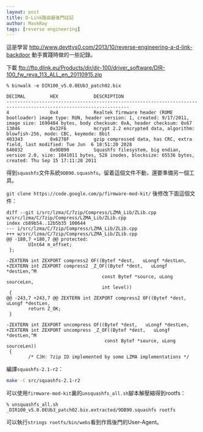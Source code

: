 ```yaml
---
layout: post
title: D-Link路由器後門註記
author: MaskRay
tags: [reverse engineering]
---
```


這是學習 http://www.devttys0.com/2013/10/reverse-engineering-a-d-link-backdoor 動手實踐時做的一些記錄。

下載 ftp://ftp.dlink.eu/Products/dir/dir-100/driver_software/DIR-100_fw_reva_113_ALL_en_20110915.zip

```
% binwalk -e DIR100_v5.0.0EUb3_patch02.bix

DECIMAL         HEX             DESCRIPTION
-------------------------------------------------------------------------------------------------------------------
4               0x4             Realtek firmware header (ROME bootloader) image type: RUN, header version: 1, created: 9/17/2011, image size: 1690484 bytes, body checksum: 0xA, header checksum: 0x67
13046           0x32F6          mcrypt 2.2 encrypted data, algorithm: blowfish-256, mode: CBC, keymode: 8bit
403343          0x6278F         gzip compressed data, has CRC, extra field, last modified: Tue Jun  6 18:51:20 2028
646032          0x9DB90         Squashfs filesystem, big endian, version 2.0, size: 1041011 bytes, 528 inodes, blocksize: 65536 bytes, created: Thu Sep 15 17:11:28 2011
```
得到`squashfs`文件系統`9DB90.squashfs`。留着這個文件不動，還要準備另一個工具。

<!-- more -->

`git clone https://code.google.com/p/firmware-mod-kit/` 後修改下面這個文件：

```
diff --git i/src/lzma/C/7zip/Compress/LZMA_Lib/ZLib.cpp w/src/lzma/C/7zip/Compress/LZMA_Lib/ZLib.cpp
index cb89b54..12b5b35 100644
--- i/src/lzma/C/7zip/Compress/LZMA_Lib/ZLib.cpp
+++ w/src/lzma/C/7zip/Compress/LZMA_Lib/ZLib.cpp
@@ -180,7 +180,7 @@ protected:
        UInt64 m_offset;
 };

-ZEXTERN int ZEXPORT compress2 OF((Bytef *dest,   uLongf *destLen,
+ZEXTERN int ZEXPORT compress2 _Z_OF((Bytef *dest,   uLongf *destLen,^M
                                   const Bytef *source, uLong sourceLen,
                                   int level))
 {
@@ -243,7 +243,7 @@ ZEXTERN int ZEXPORT compress2 OF((Bytef *dest,   uLongf *destLen,
        return Z_OK;
 }

-ZEXTERN int ZEXPORT uncompress OF((Bytef *dest,   uLongf *destLen,
+ZEXTERN int ZEXPORT uncompress _Z_OF((Bytef *dest,   uLongf *destLen,^M
                                    const Bytef *source, uLong sourceLen))
 {
        /* CJH: 7zip ID implemented by some LZMA implementations */
```

編譯`squashfs-2.1-r2`：

```bash
make -C src/squashfs-2.1-r2
```

可以使用`firmware-mod-kit`裏的`unsquashfs_all.sh`腳本解壓縮得到rootfs：

```
% unsquashfs_all.sh _DIR100_v5.0.0EUb3_patch02.bix.extracted/9DB90.squashfs rootfs
```

可以執行`strings rootfs/bin/webs`看到作爲後門的User-Agent。
